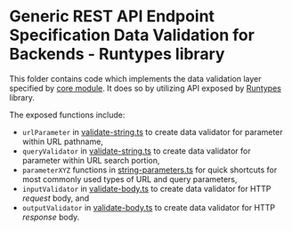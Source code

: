 # Generic REST API Endpoint Specification Data Validation for Backends - Runtypes library
This folder contains code which implements the data validation layer specified by [core module](../../core/data-server).
It does so by utilizing API exposed by [Runtypes](https://github.com/pelotom/runtypes) library.

The exposed functions include:
- `urlParameter` in [validate-string.ts](./validate-string.ts) to create data validator for parameter within URL pathname,
- `queryValidator` in [validate-string.ts](./validate-string.ts) to create data validator for parameter within URL search portion,
- `parameterXYZ` functions in [string-parameters.ts](./string-parameters.ts) for quick shortcuts for most commonly used types of URL and query parameters,
- `inputValidator` in [validate-body.ts](./validate-body.ts) to create data validator for HTTP *request* body, and
- `outputValidator` in [validate-body.ts](./validate-body.ts) to create data validator for HTTP *response* body.
